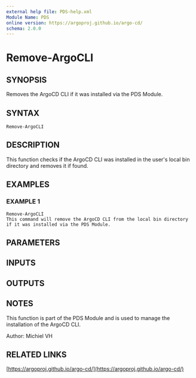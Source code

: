 ```yaml
---
external help file: PDS-help.xml
Module Name: PDS
online version: https://argoproj.github.io/argo-cd/
schema: 2.0.0
---
```


# Remove-ArgoCLI

## SYNOPSIS
Removes the ArgoCD CLI if it was installed via the PDS Module.

## SYNTAX

```
Remove-ArgoCLI
```

## DESCRIPTION
This function checks if the ArgoCD CLI was installed in the user's local bin directory and removes it if found.

## EXAMPLES

### EXAMPLE 1
```
Remove-ArgoCLI
This command will remove the ArgoCD CLI from the local bin directory if it was installed via the PDS Module.
```

## PARAMETERS

## INPUTS

## OUTPUTS

## NOTES
This function is part of the PDS Module and is used to manage the installation of the ArgoCD CLI.

Author: Michiel VH

## RELATED LINKS

[https://argoproj.github.io/argo-cd/](https://argoproj.github.io/argo-cd/)


